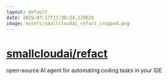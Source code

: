 ```yaml
---
layout: default
date: 2025-07-17T11:38:24.129029
image: assets/smallcloudai_refact_cropped.png
---
```


# [smallcloudai/refact](https://github.com/smallcloudai/refact)

open-source AI agent for automating coding tasks in your IDE
